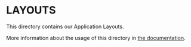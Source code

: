 # LAYOUTS

This directory contains our Application Layouts.

More information about the usage of this directory in [the documentation](https://nuxtjs.org/guide/views#layouts).
